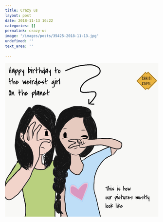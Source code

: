 ```yaml
---
title: Crazy us
layout: post
date: 2018-11-13 16:22
categories: []
permalink: crazy-us
image: "/images/posts/35425-2018-11-13.jpg"
undefined: ''
text_area: ''

---
```

![](/images/posts/35425-2018-11-13.jpg)